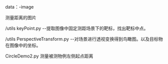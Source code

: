 data：-image

测量距离的图片

/utils  keyPoint.py --提取图像中固定测距场景下的靶标，找出靶标中点。

/utils  PerspectiveTransform.py --对场景进行透视变换得到鸟瞰图。以及目标物在图像中的坐标。

CircleDemo2.py   测量被测物例左侧起点距离

